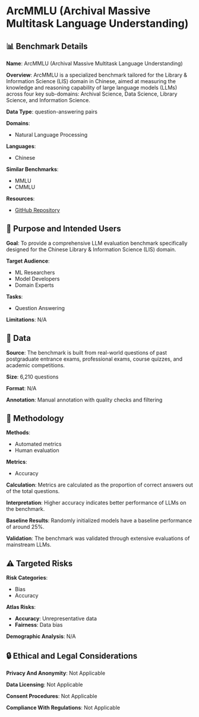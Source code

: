 # ArcMMLU (Archival Massive Multitask Language Understanding)

## 📊 Benchmark Details

**Name**: ArcMMLU (Archival Massive Multitask Language Understanding)

**Overview**: ArcMMLU is a specialized benchmark tailored for the Library & Information Science (LIS) domain in Chinese, aimed at measuring the knowledge and reasoning capability of large language models (LLMs) across four key sub-domains: Archival Science, Data Science, Library Science, and Information Science.

**Data Type**: question-answering pairs

**Domains**:
- Natural Language Processing

**Languages**:
- Chinese

**Similar Benchmarks**:
- MMLU
- CMMLU

**Resources**:
- [GitHub Repository](https://github.com/stzhang-patrick/ArcMMLU)

## 🎯 Purpose and Intended Users

**Goal**: To provide a comprehensive LLM evaluation benchmark specifically designed for the Chinese Library & Information Science (LIS) domain.

**Target Audience**:
- ML Researchers
- Model Developers
- Domain Experts

**Tasks**:
- Question Answering

**Limitations**: N/A

## 💾 Data

**Source**: The benchmark is built from real-world questions of past postgraduate entrance exams, professional exams, course quizzes, and academic competitions.

**Size**: 6,210 questions

**Format**: N/A

**Annotation**: Manual annotation with quality checks and filtering

## 🔬 Methodology

**Methods**:
- Automated metrics
- Human evaluation

**Metrics**:
- Accuracy

**Calculation**: Metrics are calculated as the proportion of correct answers out of the total questions.

**Interpretation**: Higher accuracy indicates better performance of LLMs on the benchmark.

**Baseline Results**: Randomly initialized models have a baseline performance of around 25%.

**Validation**: The benchmark was validated through extensive evaluations of mainstream LLMs.

## ⚠️ Targeted Risks

**Risk Categories**:
- Bias
- Accuracy

**Atlas Risks**:
- **Accuracy**: Unrepresentative data
- **Fairness**: Data bias

**Demographic Analysis**: N/A

## 🔒 Ethical and Legal Considerations

**Privacy And Anonymity**: Not Applicable

**Data Licensing**: Not Applicable

**Consent Procedures**: Not Applicable

**Compliance With Regulations**: Not Applicable
